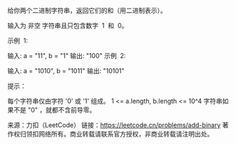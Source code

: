 给你两个二进制字符串，返回它们的和（用二进制表示）。

输入为 非空 字符串且只包含数字  1  和  0。



示例  1:

输入: a = "11", b = "1"
输出: "100"
示例  2:

输入: a = "1010", b = "1011"
输出: "10101"



提示：

每个字符串仅由字符 '0' 或 '1' 组成。
1 <= a.length, b.length <= 10^4
字符串如果不是 "0" ，就都不含前导零。

来源：力扣（LeetCode）
链接：https://leetcode.cn/problems/add-binary
著作权归领扣网络所有。商业转载请联系官方授权，非商业转载请注明出处。
